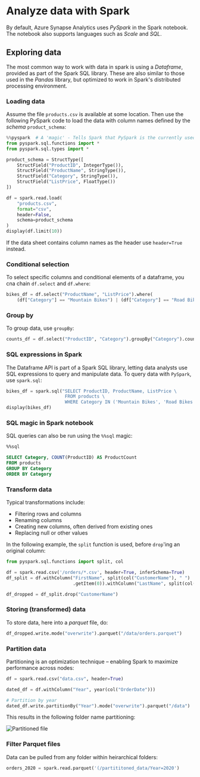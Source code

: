 # Analyze data with Spark

By default, Azure Synapse Analytics uses _PySpark_ in the Spark notebook.
The notebook also supports languages such as _Scale_ and _SQL_.

## Exploring data

The most common way to work with data in spark is using a _Dataframe_, provided as part of the Spark SQL library.
These are also similar to those used in the _Pandas_ library, but optimized to work in Spark's distributed processing
environment.

### Loading data

Assume the file `products.csv` is available at some location. Then use the following PySpark code to load the data with
column names defined by the _schema_ `product_schema`:

```python
%%pyspark  # A 'magic' - Tells Spark that PySpark is the currently used language
from pyspark.sql.functions import *
from pyspark.sql.types import *

product_schema = StructType([
    StructField("ProductID", IntegerType()),
    StructField("ProductName", StringType()),
    StructField("Category", StringType()),
    StructField("ListPrice", FloatType())
])

df = spark.read.load(
    "products.csv",
    format="csv",
    header=False,
    schema=product_schema
)
display(df.limit(10))

```

If the data sheet contains column names as the header use `header=True` instead.

### Conditional selection

To select specific columns and conditional elements of a dataframe, you cna chain `df.select` and `df.where`:

```python
bikes_df = df.select("ProductName", "ListPrice").where(
    (df["Category"] == "Mountain Bikes") | (df["Category"] == "Road Bikes"))
```

### Group by

To group data, use `groupBy`:

```python
counts_df = df.select("ProductID", "Category").groupBy("Category").count()
```

### SQL expressions in Spark

The Dataframe API is part of a Spark SQL library, letting data analysts use SQL expressions to query and manipulate
data.
To query data with `PySpark`, use `spark.sql`:

```python
bikes_df = spark.sql("SELECT ProductID, ProductName, ListPrice \
                      FROM products \
                      WHERE Category IN ('Mountain Bikes', 'Road Bikes')")
display(bikes_df)
```

### SQL magic in Spark notebook

SQL queries can also be run using the `%%sql` magic:

```sql
%%sql

SELECT Category, COUNT(ProductID) AS ProductCount
FROM products
GROUP BY Category
ORDER BY Category
```

### Transform data

Typical transformations include:

- Filtering rows and columns
- Renaming columns
- Creating new columns, often derived from existing ones
- Replacing null or other values

In the following example, the `split` function is used, before `drop`'ing an original column:

```python
from pyspark.sql.functions import split, col

df = spark.read.csv('/orders/*.csv', header=True, inferSchema=True)
df_split = df.withColumn("FirstName", split(col("CustomerName"), " ")
                         .getItem(0)).withColumn("LastName", split(col("CustomerName"), " ").getItem(1))

df_dropped = df_split.drop("CustomerName")
```

### Storing (transformed) data

To store data, here into a _parquet_ file, do:

```python
df_dropped.write.mode("overwrite").parquet("/data/orders.parquet")
```

### Partition data

Partitioning is an optimization technique – enabling Spark to maximize performance across nodes:

```python
df = spark.read.csv("data.csv", header=True)

dated_df = df.withColumn("Year", year(col("OrderDate")))

# Partition by year
dated_df.write.partitionBy("Year").mode("overwrite").parquet("/data")
```

This results in the following folder name partitioning:

![Partitioned file](partition.png)

### Filter Parquet files

Data can be pulled from any folder within heirarchical folders:

```python
orders_2020 = spark.read.parquet('(/partititoned_data/Year=2020')
```

